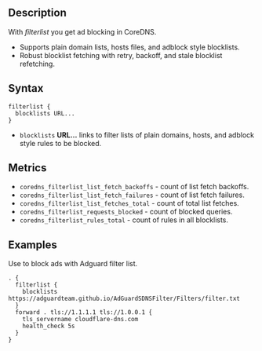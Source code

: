 ## Description

With _filterlist_ you get ad blocking in CoreDNS.

- Supports plain domain lists, hosts files, and adblock style blocklists.
- Robust blocklist fetching with retry, backoff, and stale blocklist refetching.

## Syntax

```
filterlist {
  blocklists URL...
}
```

- `blocklists` **URL...** links to filter lists of plain domains, hosts, and
  adblock style rules to be blocked.

## Metrics

- `coredns_filterlist_list_fetch_backoffs` - count of list fetch backoffs.
- `coredns_filterlist_list_fetch_failures` - count of list fetch failures.
- `coredns_filterlist_list_fetches_total` - count of total list fetches.
- `coredns_filterlist_requests_blocked` - count of blocked queries.
- `coredns_filterlist_rules_total` - count of rules in all blocklists.

## Examples

Use to block ads with Adguard filter list.

```
. {
  filterlist {
    blocklists https://adguardteam.github.io/AdGuardSDNSFilter/Filters/filter.txt
  }
  forward . tls://1.1.1.1 tls://1.0.0.1 {
    tls_servername cloudflare-dns.com
    health_check 5s
  }
}
```
